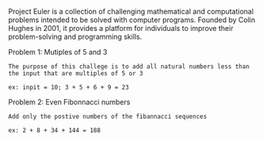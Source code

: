 Project Euler is a collection of challenging mathematical and computational problems intended to be solved with computer programs.
Founded by Colin Hughes in 2001, it provides a platform for individuals to improve their problem-solving and programming skills.

Problem 1: Mutiples of 5 and 3 

    The purpose of this challege is to add all natural numbers less than the input that are multiples of 5 or 3 

    ex: inpit = 10; 3 + 5 + 6 + 9 = 23

Problem 2: Even Fibonnacci numbers 

    Add only the postive numbers of the fibannacci sequences 

    ex: 2 + 8 + 34 + 144 = 188

    

